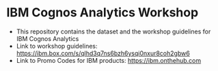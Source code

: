 # IBM Cognos Analytics Workshop
- This repository contains the dataset and the workshop guidelines for IBM Cognos Analytics
- Link to workshop guidelines: https://ibm.box.com/s/qlhd3q7ns6bzh6ysqi0nxur8coh2gbw6
- Link to Promo Codes for IBM products: https://ibm.onthehub.com

